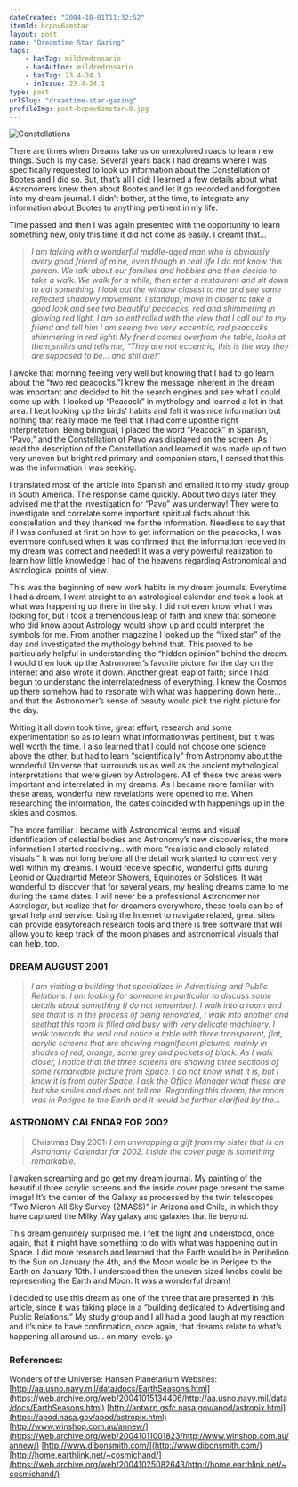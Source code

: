 ```yaml
---
dateCreated: "2004-10-01T11:32:52"
itemId: bcpov6zmstar
layout: post
name: "Dreamtime Star Gazing"
tags:
    - hasTag: mildredrosario
    - hasAuthor: mildredrosario
    - hasTag: 23.4-24.1
    - inIssue: 23.4-24.1
type: post
urlSlug: "dreamtime-star-gazing"
profileImg: post-bcpov6zmstar-0.jpg
---
```


![Constellations](../images/post-bcpov6zmstar-0.jpg)

There are times when Dreams take us on unexplored roads to learn new things. Such is my case. Several years back I had dreams where I was specifically requested to look up information about the Constellation of Bootes and I did so. But, that’s all I did; I learned a few details about what Astronomers knew then about Bootes and let it go recorded and forgotten into my dream journal. I didn’t bother, at the time, to integrate any information about Bootes to anything pertinent in my life.

Time passed and then I was again presented with the opportunity to learn something new, only this time it did not come as easily. I dreamt that...

> _I am talking with a wonderful middle-aged man who is obviously avery good friend of mine, even though in real life I do not know this person. We talk about our families and hobbies and then decide to take a walk. We walk for a while, then enter a restaurant and sit down to eat something. I look out the window closest to me and see some reflected shadowy movement. I standup, move in closer to take a good look and see two beautiful peacocks, red and shimmering in glowing red light. I am so enthralled with the view that I call out to my friend and tell him I am seeing two very eccentric, red peacocks shimmering in red light! My friend comes overfrom the table, looks at them,smiles and tells me, “They are not eccentric, this is the way they are supposed to be... and still are!”_

I awoke that morning feeling very well but knowing that I had to go learn about the “two red peacocks.”I knew the message inherent in the dream was important and decided to hit the search engines and see what I could come up with. I looked up “Peacock” in mythology and learned a lot in that area. I kept looking up the birds’ habits and felt it was nice information but nothing that really made me feel that I had come uponthe right interpretation. Being bilingual, I placed the word “Peacock” in Spanish, “Pavo,” and the Constellation of Pavo was displayed on the screen. As I read the description of the Constellation and learned it was made up of two very uneven but bright red primary and companion stars, I sensed that this was the information I was seeking.

I translated most of the article into Spanish and emailed it to my study group in South America. The response came quickly. About two days later they advised me that the investigation for “Pavo” was underway! They were to investigate and correlate some important spiritual facts about this constellation and they thanked me for the information. Needless to say that if I was confused at first on how to get information on the peacocks, I was evenmore confused when it was confirmed that the information received in my dream was correct and needed! It was a very powerful realization to learn how little knowledge I had of the heavens regarding Astronomical and Astrological points of view.

This was the beginning of new work habits in my dream journals. Everytime I had a dream, I went straight to an astrological calendar and took a look at what was happening up there in the sky. I did not even know what I was looking for, but I took a tremendous leap of faith and knew that someone who did know about Astrology would show up and could interpret the symbols for me. From another magazine I looked up the “fixed star” of the day and investigated the mythology behind that. This proved to be particularly helpful in understanding the “hidden opinion” behind the dream. I would then look up the Astronomer’s favorite picture for the day on the internet and also wrote it down. Another great leap of faith; since I had begun to understand the interrelatedness of everything, I knew the Cosmos up there somehow had to resonate with what was happening down here... and that the Astronomer’s sense of beauty would pick the right picture for the day.

Writing it all down took time, great effort, research and some experimentation so as to learn what informationwas pertinent, but it was well worth the time. I also learned that I could not choose one science above the other, but had to learn “scientifically“ from Astronomy about the wonderful Universe that surrounds us as well as the ancient mythological interpretations that were given by Astrologers. All of these two areas were important and interrelated in my dreams. As I became more familiar with these areas, wonderful new revelations were opened to me. When researching the information, the dates coincided with happenings up in the skies and cosmos.

The more familiar I became with Astronomical terms and visual identification of celestial bodies and Astronomy’s new discoveries, the more information I started receiving...with more “realistic and closely related visuals.” It was not long before all the detail work started to connect very well within my dreams. I would receive specific, wonderful gifts during Leonid or Quadrantid Meteor Showers, Equinoxes or Solstices. It was wonderful to discover that for several years, my healing dreams came to me during the same dates. I will never be a professional Astronomer nor Astrologer, but realize that for dreamers everywhere, these tools can be of great help and service. Using the Internet to navigate related, great sites can provide easytoreach research tools and there is free software that will allow you to keep track of the moon phases and astronomical visuals that can help, too.

### DREAM AUGUST 2001

> _I am visiting a building that specializes in Advertising and Public Relations. I am looking for someone in particular to discuss some details about something (I do not remember). I walk into a room and see thatit is in the process of being renovated, I walk into another and seethat this room is filled and busy with very delicate machinery. I walk towards the wall and notice a table with three transparent, flat, acrylic screens that are showing magnificent pictures, mainly in shades of red, orange, some grey and pockets of black. As I walk closer, I notice that the three screens are showing three sections of some remarkable picture from Space. I do not know what it is, but I know it is from outer Space. I ask the Office Manager what these are but she smiles and does not tell me. Regarding this dream, the moon was in Perigee to the Earth and it would be further clarified by the..._

### ASTRONOMY CALENDAR FOR 2002

> Christmas Day 2001: _I am unwrapping a gift from my sister that is an Astronomy Calendar for 2002. Inside the cover page is something remarkable._

I awaken screaming and go get my dream journal. My painting of the beautiful three acrylic screens and the inside cover page present the same image! It’s the center of the Galaxy as processed by the twin telescopes “Two Micron All Sky Survey (2MASS)” in Arizona and Chile, in which they have captured the Milky Way galaxy and galaxies that lie beyond.

This dream genuinely surprised me. I felt the light and understood, once again, that it might have something to do with what was happening out in Space. I did more research and learned that the Earth would be in Perihelion to the Sun on January the 4th, and the Moon would be in Perigee to the Earth on January 10th. I understood then the uneven sized knobs could be representing the Earth and Moon. It was a wonderful dream!

I decided to use this dream as one of the three that are presented in this article, since it was taking place in a “building dedicated to Advertising and Public Relations.” My study group and I all had a good laugh at my reaction and it’s nice to have confirmation, once again, that dreams relate to what’s happening all around us... on many levels. ℘

### References:

Wonders of the Universe: Hansen Planetarium
Websites:
[http://aa.usno.navy.mil/data/docs/EarthSeasons.html](https://web.archive.org/web/20041015134406/http://aa.usno.navy.mil/data/docs/EarthSeasons.html)
[http://antwrp.gsfc.nasa.gov/apod/astropix.html](https://apod.nasa.gov/apod/astropix.html)
[http://www.winshop.com.au/annew/](https://web.archive.org/web/20041011001823/http://www.winshop.com.au/annew/)
[http://www.dibonsmith.com/](http://www.dibonsmith.com/)
[http://home.earthlink.net/~cosmichand/](https://web.archive.org/web/20041025082643/http://home.earthlink.net/~cosmichand/)
